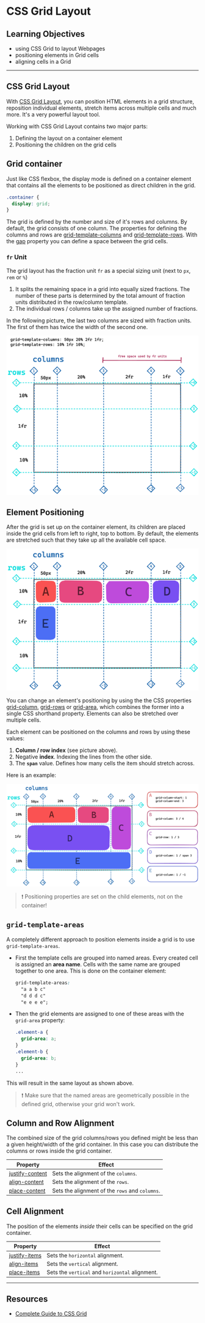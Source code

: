 # CSS Grid Layout

## Learning Objectives

- using CSS Grid to layout Webpages
- positioning elements in Grid cells
- aligning cells in a Grid

---

## CSS Grid Layout

With [CSS Grid Layout](https://developer.mozilla.org/en-US/docs/Web/CSS/CSS_Grid_Layout), you can
position HTML elements in a grid structure, reposition individual elements, stretch items across
multiple cells and much more. It's a very powerful layout tool.

Working with CSS Grid Layout contains two major parts:

1. Defining the layout on a container element
1. Positioning the children on the grid cells

## Grid container

Just like CSS flexbox, the display mode is defined on a container element that contains all the
elements to be positioned as direct children in the grid.

```css
.container {
  display: grid;
}
```

The grid is defined by the number and size of it's rows and columns. By default, the grid consists
of one column. The properties for defining the columns and rows are
[grid-template-columns](https://developer.mozilla.org/en-US/docs/Web/CSS/grid-template-columns) and
[grid-template-rows](https://developer.mozilla.org/en-US/docs/Web/CSS/grid-template-rows). With the
[gap](https://developer.mozilla.org/en-US/docs/Web/CSS/gap) property you can define a space between
the grid cells.

### `fr` Unit

The grid layout has the fraction unit `fr` as a special sizing unit (next to `px`, `rem` or `%`)

1. It splits the remaining space in a grid into equally sized fractions. The number of these parts
   is determined by the total amount of fraction units distributed in the row/column template.
2. The individual rows / columns take up the assigned number of fractions.

In the following picture, the last two columns are sized with fraction units. The first of them has
twice the width of the second one.

![grid-template](assets/grid-layout.png)

## Element Positioning

After the grid is set up on the container element, its children are placed inside the grid cells
from left to right, top to bottom. By default, the elements are stretched such that they take up all
the available cell space.

![grid-template](assets/element-positioning-1.png)

You can change an element's positioning by using the the CSS properties
[grid-column](https://developer.mozilla.org/en-US/docs/Web/CSS/grid-column),
[grid-rows](https://developer.mozilla.org/en-US/docs/Web/CSS/grid-row) or
[grid-area](https://developer.mozilla.org/en-US/docs/Web/CSS/grid-area), which combines the former
into a single CSS shorthand property. Elements can also be stretched over multiple cells.

Each element can be positioned on the columns and rows by using these values:

1. **Column / row index** (see picture above).
2. Negative **index**. Indexing the lines from the other side.
3. The **`span`** value. Defines how many cells the item should stretch across.

Here is an example:

![grid-positioning](assets/element-positioning-2.png)

> ❗️ Positioning properties are set on the child elements, not on the container!

## `grid-template-areas`

A completely different approach to position elements inside a grid is to use `grid-template-areas`.

- First the template cells are grouped into named areas. Every created cell is assigned an **area
  name**. Cells with the same name are grouped together to one area. This is done on the container
  element:
  ```css
  grid-template-areas:
    "a a b c"
    "d d d c"
    "e e e e";
  ```
- Then the grid elements are assigned to one of these areas with the `grid-area` property:
  ```css
  .element-a {
  	grid-area: a;
  }
  .element-b {
  	grid-area: b;
  }
  ...
  ```

This will result in the same layout as shown above.

> ❗️ Make sure that the named areas are geometrically possible in the defined grid, otherwise your
> grid won't work.

## Column and Row Alignment

The combined size of the grid columns/rows you defined might be less than a given height/width of
the grid container. In this case you can distribute the columns or rows inside the grid container.

| Property                                                                            | Effect                                          |
| ----------------------------------------------------------------------------------- | ----------------------------------------------- |
| [justify-content](https://developer.mozilla.org/en-US/docs/Web/CSS/justify-content) | Sets the alignment of the `columns`.            |
| [align-content](https://developer.mozilla.org/en-US/docs/Web/CSS/align-content)     | Sets the alignment of the `rows`.               |
| [place-content](https://developer.mozilla.org/en-US/docs/Web/CSS/place-content)     | Sets the alignment of the `rows` and `columns`. |

## Cell Alignment

The position of the elements _inside_ their cells can be specified on the grid container.

| Property                                                                        | Effect                                          |
| ------------------------------------------------------------------------------- | ----------------------------------------------- |
| [justify-items](https://developer.mozilla.org/en-US/docs/Web/CSS/justify-items) | Sets the `horizontal` alignment.                |
| [align-items](https://developer.mozilla.org/en-US/docs/Web/CSS/align-items)     | Sets the `vertical` alignment.                  |
| [place-items](https://developer.mozilla.org/en-US/docs/Web/CSS/place-items)     | Sets the `vertical` and `horizontal` alignment. |

---

## Resources

- [Complete Guide to CSS Grid](https://css-tricks.com/snippets/css/complete-guide-grid/)
